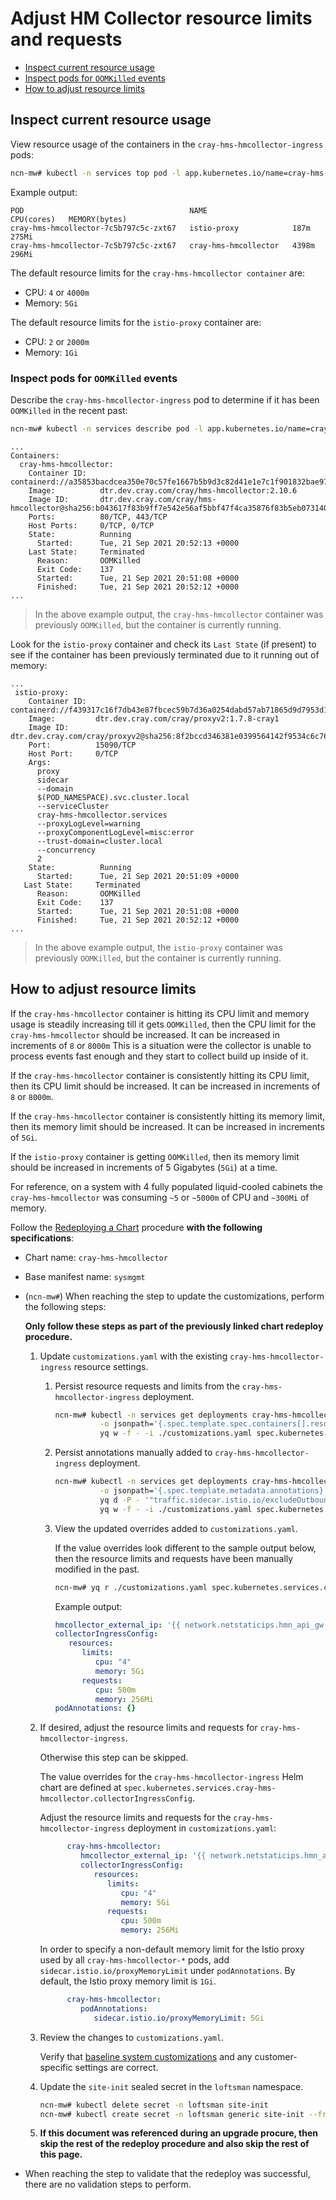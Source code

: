 # Adjust HM Collector resource limits and requests

* [Inspect current resource usage](#inspect-current-resource-usage)
* [Inspect pods for `OOMKilled` events](#inspect-pods-for-oomkilled-events)
* [How to adjust resource limits](#how-to-adjust-resource-limits)

## Inspect current resource usage

View resource usage of the containers in the `cray-hms-hmcollector-ingress` pods:

```bash
ncn-mw# kubectl -n services top pod -l app.kubernetes.io/name=cray-hms-hmcollector --containers
```

Example output:

```text
POD                                     NAME                   CPU(cores)   MEMORY(bytes)
cray-hms-hmcollector-7c5b797c5c-zxt67   istio-proxy            187m         275Mi
cray-hms-hmcollector-7c5b797c5c-zxt67   cray-hms-hmcollector   4398m        296Mi
```

The default resource limits for the `cray-hms-hmcollector container` are:

* CPU: `4` or `4000m`
* Memory: `5Gi`

The default resource limits for the `istio-proxy` container are:

* CPU: `2` or `2000m`
* Memory: `1Gi`

### Inspect pods for `OOMKilled` events

Describe the `cray-hms-hmcollector-ingress` pod to determine if it has been `OOMKilled` in the recent past:

```bash
ncn-mw# kubectl -n services describe pod -l app.kubernetes.io/name=cray-hms-hmcollector
```

```text
...
Containers:
  cray-hms-hmcollector:
    Container ID:   containerd://a35853bacdcea350e70c57fe1667b5b9d3c82d41e1e7c1f901832bae97b722fb
    Image:          dtr.dev.cray.com/cray/hms-hmcollector:2.10.6
    Image ID:       dtr.dev.cray.com/cray/hms-hmcollector@sha256:b043617f83b9ff7e542e56af5bbf47f4ca35876f83b5eb07314054726c895b08
    Ports:          80/TCP, 443/TCP
    Host Ports:     0/TCP, 0/TCP
    State:          Running
      Started:      Tue, 21 Sep 2021 20:52:13 +0000
    Last State:     Terminated
      Reason:       OOMKilled
      Exit Code:    137
      Started:      Tue, 21 Sep 2021 20:51:08 +0000
      Finished:     Tue, 21 Sep 2021 20:52:12 +0000
...
```

> In the above example output, the `cray-hms-hmcollector` container was previously `OOMKilled`, but the container is currently running.

Look for the `istio-proxy` container and check its `Last State` (if present) to see if the container has been previously terminated due to it running out of memory:

```text
...
 istio-proxy:
    Container ID:  containerd://f439317c16f7db43e87fbcec59b7d36a0254dabd57ab71865d9d7953d154bb1a
    Image:         dtr.dev.cray.com/cray/proxyv2:1.7.8-cray1
    Image ID:      dtr.dev.cray.com/cray/proxyv2@sha256:8f2bccd346381e0399564142f9534c6c76d8d0b8bd637e9440d53bf96a9d86c7
    Port:          15090/TCP
    Host Port:     0/TCP
    Args:
      proxy
      sidecar
      --domain
      $(POD_NAMESPACE).svc.cluster.local
      --serviceCluster
      cray-hms-hmcollector.services
      --proxyLogLevel=warning
      --proxyComponentLogLevel=misc:error
      --trust-domain=cluster.local
      --concurrency
      2
    State:          Running
      Started:      Tue, 21 Sep 2021 20:51:09 +0000
   Last State:     Terminated
      Reason:       OOMKilled
      Exit Code:    137
      Started:      Tue, 21 Sep 2021 20:51:08 +0000
      Finished:     Tue, 21 Sep 2021 20:52:12 +0000
...
```

> In the above example output, the `istio-proxy` container was previously `OOMKilled`, but the container is currently running.

## How to adjust resource limits

If the `cray-hms-hmcollector` container is hitting its CPU limit and memory usage is steadily increasing till it gets `OOMKilled`, then the CPU limit for the `cray-hms-hmcollector`
should be increased. It can be increased in increments of `8` or `8000m` This is a situation were the collector is unable to process events fast enough and they start to collect
build up inside of it.

If the `cray-hms-hmcollector` container is consistently hitting its CPU limit, then its CPU limit should be increased. It can be increased in increments of `8` or `8000m`.

If the `cray-hms-hmcollector` container is consistently hitting its memory limit, then its memory limit should be increased. It can be increased in increments of `5Gi`.

If the `istio-proxy` container is getting `OOMKilled`, then its memory limit should be increased in increments of 5 Gigabytes (`5Gi`) at a time.

For reference, on a system with 4 fully populated liquid-cooled cabinets the `cray-hms-hmcollector` was consuming `~5` or `~5000m` of CPU and `~300Mi` of memory.

Follow the [Redeploying a Chart](../CSM_product_management/Redeploying_a_Chart.md) procedure **with the following specifications**:

* Chart name: `cray-hms-hmcollector`
* Base manifest name: `sysmgmt`
* (`ncn-mw#`) When reaching the step to update the customizations, perform the following steps:

   **Only follow these steps as part of the previously linked chart redeploy procedure.**

   1. Update `customizations.yaml` with the existing `cray-hms-hmcollector-ingress` resource settings.

      1. Persist resource requests and limits from the `cray-hms-hmcollector-ingress` deployment.

         ```bash
         ncn-mw# kubectl -n services get deployments cray-hms-hmcollector-ingress \
                   -o jsonpath='{.spec.template.spec.containers[].resources}' | yq r -P - | \
                   yq w -f - -i ./customizations.yaml spec.kubernetes.services.cray-hms-hmcollector.collectorIngressConfig.resources
         ```

      1. Persist annotations manually added to `cray-hms-hmcollector-ingress` deployment.

         ```bash
         ncn-mw# kubectl -n services get deployments cray-hms-hmcollector-ingress \
                   -o jsonpath='{.spec.template.metadata.annotations}' | \
                   yq d -P - '"traffic.sidecar.istio.io/excludeOutboundPorts"' | \
                   yq w -f - -i ./customizations.yaml spec.kubernetes.services.cray-hms-hmcollector.podAnnotations
         ```

      1. View the updated overrides added to `customizations.yaml`.

         If the value overrides look different to the sample output below, then the resource limits
         and requests have been manually modified in the past.

         ```bash
         ncn-mw# yq r ./customizations.yaml spec.kubernetes.services.cray-hms-hmcollector
         ```

         Example output:

         ```yaml
         hmcollector_external_ip: '{{ network.netstaticips.hmn_api_gw }}'
         collectorIngressConfig:
            resources:
               limits:
                  cpu: "4"
                  memory: 5Gi
               requests:
                  cpu: 500m
                  memory: 256Mi
         podAnnotations: {}
         ```

   1. If desired, adjust the resource limits and requests for `cray-hms-hmcollector-ingress`.

      Otherwise this step can be skipped.

      The value overrides for the `cray-hms-hmcollector-ingress` Helm chart are defined at `spec.kubernetes.services.cray-hms-hmcollector.collectorIngressConfig`.

      Adjust the resource limits and requests for the `cray-hms-hmcollector-ingress` deployment in `customizations.yaml`:

      ```yaml
            cray-hms-hmcollector:
               hmcollector_external_ip: '{{ network.netstaticips.hmn_api_gw }}'
               collectorIngressConfig:
                  resources:
                     limits:
                        cpu: "4"
                        memory: 5Gi
                     requests:
                        cpu: 500m
                        memory: 256Mi
      ```

      In order to specify a non-default memory limit for the Istio proxy used by all `cray-hms-hmcollector-*` pods,  add `sidecar.istio.io/proxyMemoryLimit` under `podAnnotations`.
      By default, the Istio proxy memory limit is `1Gi`.

      ```yaml
            cray-hms-hmcollector:
               podAnnotations:
                  sidecar.istio.io/proxyMemoryLimit: 5Gi
      ```

   1. Review the changes to `customizations.yaml`.

      Verify that [baseline system customizations](../../install/prepare_site_init.md#create-baseline-system-customizations)
      and any customer-specific settings are correct.

   1. Update the `site-init` sealed secret in the `loftsman` namespace.

      ```bash
      ncn-mw# kubectl delete secret -n loftsman site-init
      ncn-mw# kubectl create secret -n loftsman generic site-init --from-file=customizations.yaml
      ```

   1. **If this document was referenced during an upgrade procure, then skip the rest of the redeploy procedure and also skip the rest of this page.**

* When reaching the step to validate that the redeploy was successful, there are no validation steps to perform.
